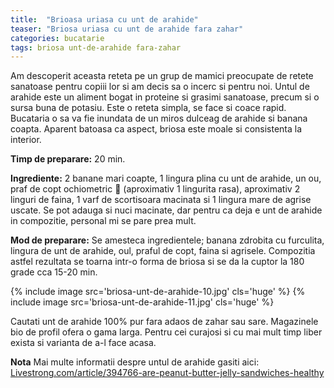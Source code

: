```yaml
---
title:  "Brioasa uriasa cu unt de arahide"
teaser: "Briosa uriasa cu unt de arahide fara zahar"
categories: bucatarie
tags: briosa unt-de-arahide fara-zahar
---
```


Am descoperit aceasta reteta pe un grup de mamici preocupate de retete sanatoase pentru copiii lor si am decis sa o incerc si pentru noi.
Untul de arahide este un aliment bogat in proteine si grasimi sanatoase, precum si o sursa buna de potasiu.
Este o reteta simpla, se face si coace rapid. Bucataria o sa va fie inundata de un miros dulceag de arahide si banana coapta. 
Aparent batoasa ca aspect, briosa este moale si consistenta la interior. 

**Timp de preparare:** 20 min.

**Ingrediente:** 2 banane mari coapte, 1 lingura plina cu unt de arahide, un ou, praf de copt ochiometric :eyes: (aproximativ 1 lingurita rasa), aproximativ 2 linguri de faina, 1 varf de scortisoara macinata si 1 lingura mare de agrise uscate. Se pot adauga si nuci macinate, dar pentru ca deja e unt de arahide in compozitie, personal mi se pare prea mult.

**Mod de preparare:** Se amesteca ingredientele; banana zdrobita cu furculita, lingura de unt de arahide, oul, praful de copt, faina si agrisele.
Compozitia astfel rezultata se toarna intr-o forma de briosa si se da la cuptor la 180 grade cca 15-20 min.

{% include image src='briosa-unt-de-arahide-10.jpg' cls='huge' %}
{% include image src='briosa-unt-de-arahide-11.jpg' cls='huge' %}

Cautati unt de arahide 100% pur fara adaos de zahar sau sare. Magazinele bio de profil ofera o gama larga. Pentru cei curajosi si cu mai mult timp liber exista si varianta de a-l face acasa.

**Nota** Mai multe informatii despre untul de arahide gasiti aici: [Livestrong.com/article/394766-are-peanut-butter-jelly-sandwiches-healthy](http://www.livestrong.com/article/394766-are-peanut-butter-jelly-sandwiches-healthy/)
